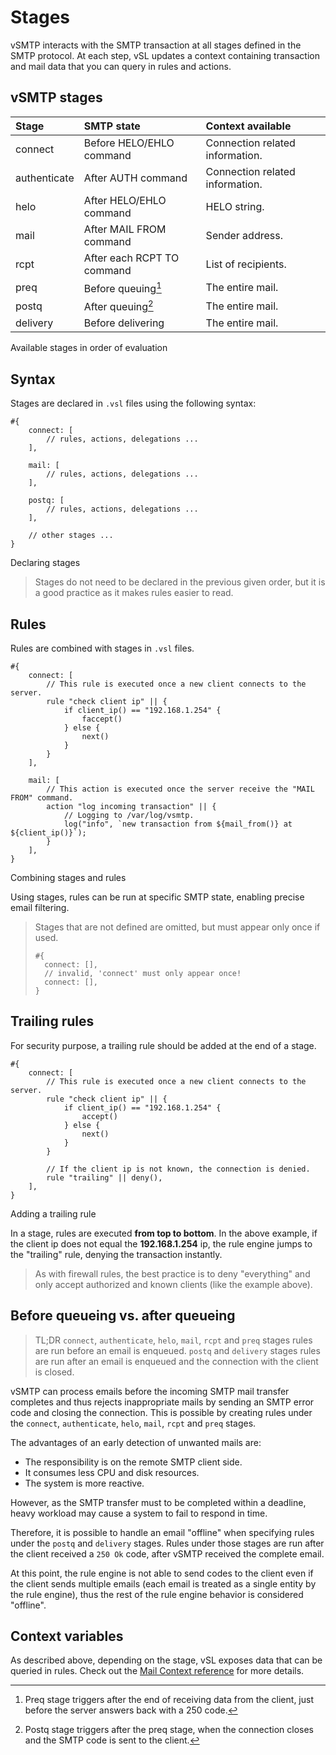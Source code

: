# Stages

vSMTP interacts with the SMTP transaction at all stages defined in the SMTP protocol.
At each step, vSL updates a context containing transaction and mail data that you can query in rules and actions.

## vSMTP stages

| Stage        | SMTP state                 | Context available               |
| :----------- | :------------------------- | :------------------------------ |
| connect      | Before HELO/EHLO command   | Connection related information. |
| authenticate | After AUTH command         | Connection related information. |
| helo         | After HELO/EHLO command    | HELO string.                    |
| mail         | After MAIL FROM command    | Sender address.                 |
| rcpt         | After each RCPT TO command | List of recipients.             |
| preq         | Before queuing[^preq]      | The entire mail.                |
| postq        | After queuing[^postq]      | The entire mail.                |
| delivery     | Before delivering          | The entire mail.                |
<p class="ann"> Available stages in order of evaluation </p>

[^preq]: Preq stage triggers after the end of receiving data from the client, just before the server answers back with a 250 code.

[^postq]: Postq stage triggers after the preq stage, when the connection closes and the SMTP code is sent to the client.

## Syntax

Stages are declared in `.vsl` files using the following syntax:

```rust,ignore
#{
    connect: [
        // rules, actions, delegations ...
    ],

    mail: [
        // rules, actions, delegations ...
    ],

    postq: [
        // rules, actions, delegations ...
    ],

    // other stages ...
}
```
<p class="ann"> Declaring stages </p>

> Stages do not need to be declared in the previous given order, but it is a good practice as it makes rules easier to read.

## Rules

Rules are combined with stages in `.vsl` files.

```rust,ignore
#{
    connect: [
        // This rule is executed once a new client connects to the server.
        rule "check client ip" || {
            if client_ip() == "192.168.1.254" {
                faccept()
            } else {
                next()
            }
        }
    ],

    mail: [
        // This action is executed once the server receive the "MAIL FROM" command.
        action "log incoming transaction" || {
            // Logging to /var/log/vsmtp.
            log("info", `new transaction from ${mail_from()} at ${client_ip()}`);
        }
    ],
}
```
<p class="ann"> Combining stages and rules </p>

Using stages, rules can be run at specific SMTP state, enabling precise email filtering.

> Stages that are not defined are omitted, but must appear only once if used.
> ```rust,ignore
> #{
>   connect: [],
>   // invalid, 'connect' must only appear once!
>   connect: [],
> }
> ```

## Trailing rules

For security purpose, a trailing rule should be added at the end of a stage.

```rust,ignore
#{
    connect: [
        // This rule is executed once a new client connects to the server.
        rule "check client ip" || {
            if client_ip() == "192.168.1.254" {
                accept()
            } else {
                next()
            }
        }

        // If the client ip is not known, the connection is denied.
        rule "trailing" || deny(),
    ],
}
```
<p class="ann"> Adding a trailing rule </p>

In a stage, rules are executed **from top to bottom**. In the above example, if the client ip does not equal the **192.168.1.254** ip, the rule engine jumps to the "trailing" rule, denying the transaction instantly.

> As with firewall rules, the best practice is to deny "everything" and only accept authorized and known clients (like the example above).

## Before queueing vs. after queueing

> TL;DR
> `connect`, `authenticate`, `helo`, `mail`, `rcpt` and `preq` stages rules are run before an email is enqueued.
> `postq` and `delivery` stages rules are run after an email is enqueued and the connection with the client is closed.

vSMTP can process emails before the incoming SMTP mail transfer completes and thus rejects inappropriate mails by sending an SMTP error code and closing the connection. This is possible by creating rules under the `connect`, `authenticate`, `helo`, `mail`, `rcpt` and `preq` stages.

The advantages of an early detection of unwanted mails are:

- The responsibility is on the remote SMTP client side.
- It consumes less CPU and disk resources.
- The system is more reactive.

However, as the SMTP transfer must to be completed within a deadline, heavy workload may cause a system to fail to respond in time.

Therefore, it is possible to handle an email "offline" when specifying rules under the `postq` and `delivery` stages.
Rules under those stages are run after the client received a `250 Ok` code, after vSMTP received the complete email. 

At this point, the rule engine is not able to send codes to the client even if the client sends multiple emails (each email is treated as a single entity by the rule engine), thus the rest of the rule engine behavior is considered "offline".

## Context variables

As described above, depending on the stage, vSL exposes data that can be queried in rules.
Check out the [Mail Context reference](../ref/vSL/api/fn::global::mail_context.md) for more details.